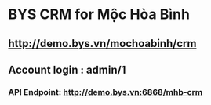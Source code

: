 # BYS CRM for Mộc Hòa Bình

## http://demo.bys.vn/mochoabinh/crm

## Account login : admin/1

### API Endpoint: http://demo.bys.vn:6868/mhb-crm

